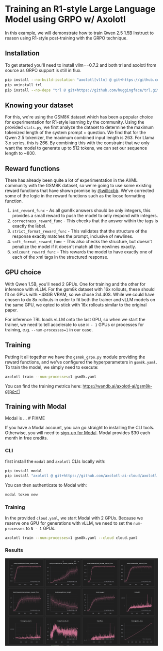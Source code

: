 # Training an R1-style Large Language Model using GRPO w/ Axolotl

In this example, we will demonstrate how to train Qwen 2.5 1.5B Instruct to reason using R1-style post-training with 
the GRPO technique.

## Installation

To get started you'll need to install vllm==0.7.2 and both trl and axolotl from source as GRPO support is still in flux.

```bash
pip install --no-build-isolation "axolotl[vllm] @ git+https://github.com/axolotl-ai-cloud/axolotl.git@grpo"
pip uninstall trl
pip install --no-deps "trl @ git+https://github.com/huggingface/trl.git@main"
```

## Knowing your dataset

For this, we're using the GSM8K dataset which has been a popular choice for experimentation for R1-style learning by 
the community. Using the provided `stats.py`, we first analyze the dataset to determine the maximum tokenized length
of the  system prompt + question. We find that for the Qwen 2.5 tokenizer, the maximum combined input length is 263. 
For Llama 3.x series, this is 266. By combining this with the constraint that we only want the model to generate up to
512 tokens, we can set our sequence length to ~800.

## Reward functions

There has already been quite a lot of experimentation in the AI/ML community with the GSM8K dataset, so we're going to
use some existing reward functions that have shown promise by 
[@willccbb](https://gist.github.com/willccbb/4676755236bb08cab5f4e54a0475d6fb). We've corrected some of the logic in the
reward functions such as the loose formatting function.

1. `int_reward_func` - As all gsm8k answers should be only integers, this provides a small reward to push the model to only respond with integers. 
2. `correctness_reward_func` - This checks that the answer within the <answer></answer> tags is exactly the label.
3. `strict_format_reward_func` - This validates that the structure of the response exactly matches the prompt, inclusive of newlines.
4. `soft_format_reward_func` - This also checks the structure, but doesn't penalize the model if it doesn't match all the newlines exactly.
5. `xmlcount_reward_func` - This rewards the model to have exactly one of each of the xml tags in the structured response.

## GPU choice

With Qwen 1.5B, you'll need 2 GPUs. One for training and the other for inference with vLLM. For the gsm8k dataset with 
16x rollouts, these should fit on GPUs with ~48GB VRAM, so we chose 2xL40S. While we could have chosen to do 8x rollouts
in order to fit both the trainer and vLLM models on the same GPU, we opted to stick with 16x rollouts similar to the 
original paper.

For inference TRL loads vLLM onto the last GPU, so when we start the trainer, we need to tell accelerate to use `N - 1`
GPUs or processes for training, e.g. `--num-processes=1` in our case.

## Training

Putting it all together we have the `gsm8k_grpo.py` module providing the reward functions, and we've configured the 
hyperparameters in `gsm8k.yaml`. To train the model, we simply need to execute:

```bash
axolotl train --num-processes=1 gsm8k.yaml
```

You can find the training metrics here: https://wandb.ai/axolotl-ai/gsm8k-grpo-r1

## Training with Modal

Modal is ... # FIXME

If you have a Modal account, you can go straight to installing the CLI tools. Otherwise, you will need to [sign-up
for Modal](https://www.modal.com?utm_source=github&utm_medium=github&utm_campaign=axolotl). Modal provides $30 each
month in free credits.

### CLI
first install the `modal` and `axolotl` CLIs locally with:

```bash
pip install modal
pip install "axolotl @ git+https://github.com/axolotl-ai-cloud/axolotl.git@main"
```

You can then authenticate to Modal with:

```bash
modal token new
```

### Training

In the provided `cloud.yaml`, we start Modal with 2 GPUs. Because we reserve one GPU for generations with vLLM,
we need to set the `num-processes` to `N - 1` GPUs.

```bash
axolotl train --num-processes=1 gsm8k.yaml --cloud cloud.yaml
```

### Results

![wandb.png](assets/wandb.png)